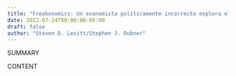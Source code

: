 ```yaml
---
title: "Freakonomics: Un economista políticamente incorrecto explora el lado oculto de lo que nos afecta"
date: 2022-07-24T00:00:00-05:00
draft: false
author: "Steven D. Levitt/Stephen J. Dubner"
---
```


SUMMARY

<!--more-->

CONTENT